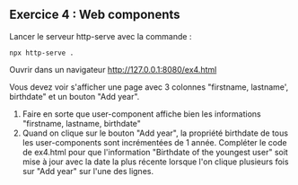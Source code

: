 ## Exercice 4 : Web components 

Lancer le serveur http-serve avec la commande :

```
npx http-serve .
```

Ouvrir dans un navigateur http://127.0.0.1:8080/ex4.html

Vous devez voir s'afficher une page avec 3 colonnes "firstname, lastname', birthdate" et un bouton "Add year".

1. Faire en sorte que user-component affiche bien les informations "firstname, lastname, birthdate"
2. Quand on clique sur le bouton "Add year", la propriété birthdate de tous les user-components sont incrémentées de 1 année.
   Compléter le code de ex4.html pour que l'information "Birthdate of the youngest user" soit mise à jour avec la date la plus récente lorsque l'on clique plusieurs fois sur "Add year" sur l'une des lignes.
